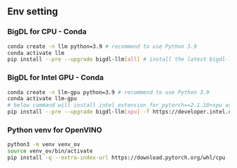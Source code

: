 ## Env setting

### BigDL for CPU - Conda
  ```sh
  conda create -n llm python=3.9 # recommend to use Python 3.9
  conda activate llm
  pip install --pre --upgrade bigdl-llm[all] # install the latest bigdl-llm nightly build with 'all' option
  ```

### BigDL for Intel GPU - Conda
  ```sh
  conda create -n llm-gpu python=3.9 # recommend to use Python 3.9
  conda activate llm-gpu
  # below command will install intel_extension_for_pytorch==2.1.10+xpu as default
  pip install --pre --upgrade bigdl-llm[xpu] -f https://developer.intel.com/ipex-whl-stable-xpu
  ```

### Python venv for OpenVINO
  ```sh
  python3 -m venv venv_ov
  source venv_ov/bin/activate
  pip install -q --extra-index-url https://download.pytorch.org/whl/cpu -r requirements.txt
  ```
